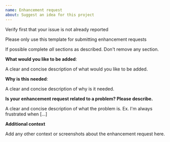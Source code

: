 ```yaml
---
name: Enhancement request
about: Suggest an idea for this project
---
```


Verify first that your issue is not already reported

Please only use this template for submitting enhancement requests

If possible complete *all* sections as described. Don't remove any section.

**What would you like to be added**:

A clear and concise description of what would you like to be added.

**Why is this needed**:

A clear and concise description of why is it needed.

**Is your enhancement request related to a problem? Please describe.**

A clear and concise description of what the problem is. Ex. I'm always frustrated when [...]

**Additional context**

Add any other context or screenshots about the enhancement request here.
